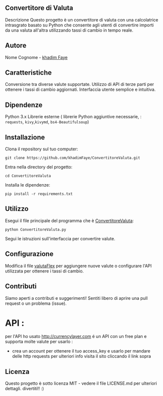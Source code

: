 ## Convertitore di Valuta
Descrizione
Questo progetto è un convertitore di valuta con una calcolatrice intrasgrato  basato su Python che consente agli utenti di convertire importi da una valuta all'altra utilizzando tassi di cambio in tempo reale.

## Autore
Nome Cognome - [khadim Faye](https://github.com/khadimFaye)


## Caratteristiche
Conversione tra diverse valute supportate.
Utilizzo di API di terze parti per ottenere i tassi di cambio aggiornati.
Interfaccia utente semplice e intuitiva.

## Dipendenze
Python 3.x
Librerie esterne ( librerie Python aggiuntive necessarie, : `requests`, `kivy`,`kivymd`, `bs4-Beautifulsoup`)

## Installazione
Clona il repository sul tuo computer:
``` 
git clone https://github.com/khadimFaye/ConvertitoreValuta.git
```
Entra nella directory del progetto:
```
cd ConvertitoreValuta
```
Installa le dipendenze:
```
pip install -r requirements.txt
```
## Utilizzo
Esegui il file principale del programma che è [ConvertitoreValuta](https://github.com/khadimFaye/ConvertitoreValuta/blob/main/ConvertitoreValuta.py):
```
python ConvertitoreValuta.py
```
Segui le istruzioni sull'interfaccia per convertire valute.

## Configurazione
Modifica il file [valutaFlex](https://github.com/khadimFaye/ConvertitoreValuta/blob/main/valutaFlex.py) per aggiungere nuove valute o configurare l'API utilizzata per ottenere i tassi di cambio.
## Contributi
Siamo aperti a contributi e suggerimenti! Sentiti libero di aprire una pull request o un problema (issue).
 # API :
 per l'API ho usato http://currencylayer.com
 é un API con un free plan e supporta molte valute
 per usarlo :
 - crea un account per ottenere il tuo access_key e usarlo per mandare delle  http requests
   per ulteriori info visita il sito cliccando il link sopra 
 

## Licenza
Questo progetto è sotto licenza MIT - vedere il file LICENSE.md per ulteriori dettagli.
divertiti!! :)


